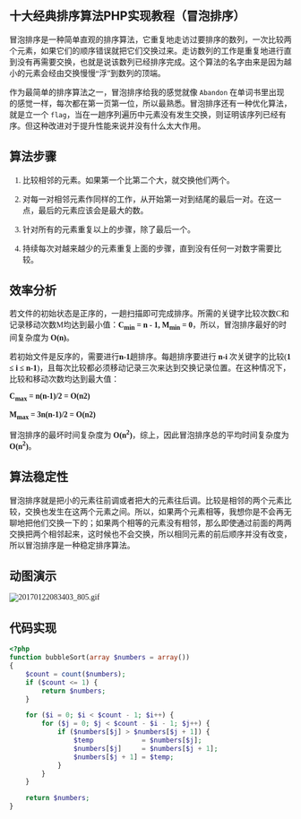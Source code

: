 ## 十大经典排序算法PHP实现教程（冒泡排序）
<font face=微软雅黑>



冒泡排序是一种简单直观的排序算法，它重复地走访过要排序的数列，一次比较两个元素，如果它们的顺序错误就把它们交换过来。走访数列的工作是重复地进行直到没有再需要交换，也就是说该数列已经排序完成。这个算法的名字由来是因为越小的元素会经由交换慢慢“浮”到数列的顶端。

作为最简单的排序算法之一，冒泡排序给我的感觉就像 `Abandon` 在单词书里出现的感觉一样，每次都在第一页第一位，所以最熟悉。冒泡排序还有一种优化算法，就是立一个 `flag`，当在一趟序列遍历中元素没有发生交换，则证明该序列已经有序。但这种改进对于提升性能来说并没有什么太大作用。

## 算法步骤

1. 比较相邻的元素。如果第一个比第二个大，就交换他们两个。

2. 对每一对相邻元素作同样的工作，从开始第一对到结尾的最后一对。在这一点，最后的元素应该会是最大的数。

3. 针对所有的元素重复以上的步骤，除了最后一个。

4. 持续每次对越来越少的元素重复上面的步骤，直到没有任何一对数字需要比较。

## 效率分析

若文件的初始状态是正序的，一趟扫描即可完成排序。所需的关键字比较次数C和记录移动次数M均达到最小值：**C<sub>min</sub> = n - 1, M<sub>min</sub> = 0**，所以，冒泡排序最好的时间复杂度为 **O(n)**。

若初始文件是反序的，需要进行**n-1**趟排序。每趟排序要进行 **n-i** 次关键字的比较(**1 ≤ i ≤ n-1**)，且每次比较都必须移动记录三次来达到交换记录位置。在这种情况下，比较和移动次数均达到最大值：

**C<sub>max</sub> = n(n-1)/2 = O(n2)**

**M<sub>max</sub> = 3n(n-1)/2 = O(n2)**

冒泡排序的最坏时间复杂度为 **O(n<sup>2</sup>)**，综上，因此冒泡排序总的平均时间复杂度为 **O(n<sup>2</sup>)**。

## 算法稳定性

冒泡排序就是把小的元素往前调或者把大的元素往后调。比较是相邻的两个元素比较，交换也发生在这两个元素之间。所以，如果两个元素相等，我想你是不会再无聊地把他们交换一下的；如果两个相等的元素没有相邻，那么即使通过前面的两两交换把两个相邻起来，这时候也不会交换，所以相同元素的前后顺序并没有改变，所以冒泡排序是一种稳定排序算法。

## 动图演示

![20170122083403_805.gif][0]

## 

## 代码实现

```php
<?php
function bubbleSort(array $numbers = array())
{
    $count = count($numbers);
    if ($count <= 1) {
        return $numbers;
    }

    for ($i = 0; $i < $count - 1; $i++) {
        for ($j = 0; $j < $count - $i - 1; $j++) {
            if ($numbers[$j] > $numbers[$j + 1]) {
                $temp            = $numbers[$j];
                $numbers[$j]     = $numbers[$j + 1];
                $numbers[$j + 1] = $temp;
            }
        }
    }

    return $numbers;
}

```

</font>

[0]: ./img/1485351268219717.gif
